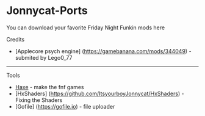 # Jonnycat-Ports
You can download your favorite Friday Night Funkin mods here 
 
 Credits 
 - [Applecore psych engine] (https://gamebanana.com/mods/344049) - submited by Lego0_77
 
 --------------------------------------------------------------------------------------
 
 
 Tools  
 
- [Haxe](https://haxe.org/download/) -  make the fnf games
- [HxShaders] (https://github.com/ItsyourboyJonnycat/HxShaders) - Fixing the Shaders 
- [Gofile] (https://gofile.io) - file uploader
